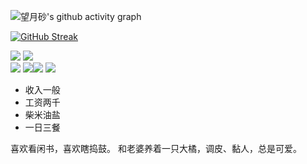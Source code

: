 ![望月砂's github activity graph](https://activity-graph.herokuapp.com/graph?username=linuxdeepin007&theme=vue)


[![GitHub Streak](https://streak-stats.demolab.com/?user=linuxdeepin007&currStreakNum=2FD3EB&fire=pink&sideLabels=F00&date_format=[Y.]n.j)](https://git.io/streak-stats)

<img src="https://img.shields.io/github/languages/code-size/linuxdeepin007/code.github.io?style=flat" /> <img src="https://img.shields.io/github/commit-activity/y/linuxdeepin007/code.github.io?color=purple&style=flat" /><br><img src="https://img.shields.io/github/last-commit/linuxdeepin007/code.github.io?color=%23154&style=flat" /> <img src="https://img.shields.io/github/directory-file-count/linuxdeepin007/code.github.io?color=green&style=flat" /><img src="https://img.shields.io/github/stars/linuxdeepin007?style=social" /> <img src="https://img.shields.io/github/followers/linuxdeepin007?style=social" />


- 收入一般
- 工资两千
- 柴米油盐
- 一日三餐

喜欢看闲书，喜欢瞎捣鼓。
和老婆养着一只大橘，调皮、黏人，总是可爱。
